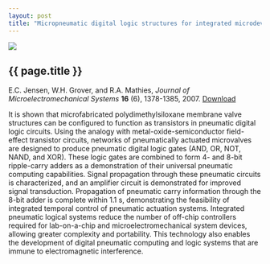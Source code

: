 ```yaml
---
layout: post
title: "Micropneumatic digital logic structures for integrated microdevice computation and control"
---
```


[![](http://wgrover.com/images/pneumatic_logic.png)](pdfs/pneumatic_logic.pdf)

{{ page.title }}
----------------

E.C. Jensen, W.H. Grover, and R.A. Mathies, *Journal of Microelectromechanical Systems* **16** (6), 1378-1385, 2007. [Download](pdfs/pneumatic_logic.pdf)

It is shown that microfabricated polydimethylsiloxane membrane valve structures can be configured to function as transistors in pneumatic digital logic circuits. Using the analogy with metal-oxide-semiconductor field-effect transistor circuits, networks of pneumatically actuated microvalves are designed to produce pneumatic digital logic gates (AND, OR, NOT, NAND, and XOR). These logic gates are combined to form 4- and 8-bit ripple-carry adders as a demonstration of their universal pneumatic computing capabilities. Signal propagation through these pneumatic circuits is characterized, and an amplifier circuit is demonstrated for improved signal transduction. Propagation of pneumatic carry information through the 8-bit adder is complete within 1.1 s, demonstrating the feasibility of integrated temporal control of pneumatic actuation systems. Integrated pneumatic logical systems reduce the number of off-chip controllers required for lab-on-a-chip and microelectromechanical system devices, allowing greater complexity and portability. This technology also enables the development of digital pneumatic computing and logic systems that are immune to electromagnetic interference.
